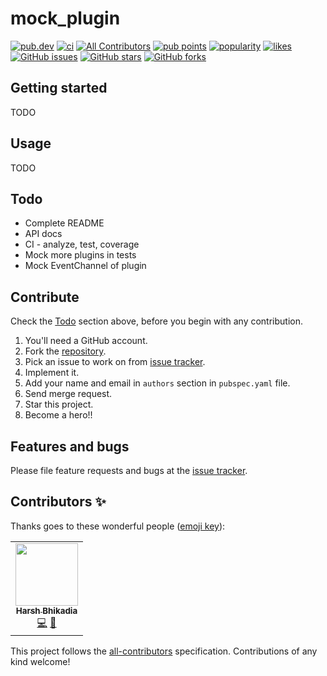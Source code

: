 # mock_plugin

<p>
<a href="https://pub.dev/packages/mock_plugin"><img src="https://img.shields.io/pub/v/mock_plugin?logo=dart" alt="pub.dev"></a>
<a href="https://github.com/daadu/mock_plugin/actions/workflows/ci.yaml"><img src="https://github.com/daadu/mock_plugin/actions/workflows/ci.yaml/badge.svg" alt="ci"></a>
<!-- ALL-CONTRIBUTORS-BADGE:START - Do not remove or modify this section -->
<a href="#contributors-"><img src="https://img.shields.io/badge/all_contributors-1-orange.svg" alt="All Contributors" /></a>
<!-- ALL-CONTRIBUTORS-BADGE:END -->
<a href="https://pub.dev/packages/mock_plugin/score"><img src="https://badges.bar/mock_plugin/pub%20points" alt="pub points"></a>
<a href="https://pub.dev/packages/mock_plugin/score"><img src="https://badges.bar/mock_plugin/popularity" alt="popularity"></a>
<a href="https://pub.dev/packages/mock_plugin/score"><img src="https://badges.bar/mock_plugin/likes" alt="likes"></a>
<a href="https://github.com/daadu/mock_plugin/issues"><img src="https://img.shields.io/github/issues/daadu/mock_plugin?logo=github" alt="GitHub issues"></a>
<a href="https://github.com/daadu/mock_plugin/stargazers"><img src="https://img.shields.io/github/stars/daadu/mock_plugin?logo=github" alt="GitHub stars"></a>
<a href="https://github.com/daadu/mock_plugin/network"><img src="https://img.shields.io/github/forks/daadu/mock_plugin?logo=github" alt="GitHub forks"></a>
</p>

## Getting started

TODO

## Usage

TODO

## Todo

- Complete README
- API docs
- CI - analyze, test, coverage
- Mock more plugins in tests
- Mock EventChannel of plugin

## Contribute

Check the [Todo](#todo) section above, before you begin with any contribution.

1. You'll need a GitHub account.
2. Fork the [repository](https://github.com/daadu/mock_plugin).
3. Pick an issue to work on from [issue tracker](https://github.com/daadu/mock_plugin/issues).
4. Implement it.
5. Add your name and email in `authors` section in `pubspec.yaml` file.
6. Send merge request.
7. Star this project.
8. Become a hero!!

## Features and bugs

Please file feature requests and bugs at
the [issue tracker](https://github.com/daadu/mock_plugin/issues).

## Contributors ✨

Thanks goes to these wonderful people ([emoji key](https://allcontributors.org/docs/en/emoji-key)):

<!-- ALL-CONTRIBUTORS-LIST:START - Do not remove or modify this section -->
<!-- prettier-ignore-start -->
<!-- markdownlint-disable -->
<table>
  <tr>
    <td align="center"><a href="https://bhikadia.com/"><img src="https://avatars.githubusercontent.com/u/4963236?v=4?s=100" width="100px;" alt=""/><br /><sub><b>Harsh Bhikadia</b></sub></a><br /><a href="https://github.com/daadu/mock_plugin/commits?author=daadu" title="Code">💻</a> <a href="#ideas-daadu" title="Ideas, Planning, & Feedback">🤔</a></td>
  </tr>
</table>

<!-- markdownlint-restore -->
<!-- prettier-ignore-end -->

<!-- ALL-CONTRIBUTORS-LIST:END -->

This project follows the [all-contributors](https://github.com/all-contributors/all-contributors) specification. Contributions of any kind welcome!